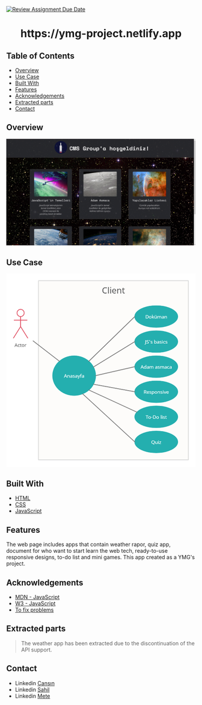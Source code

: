 [![Review Assignment Due Date](https://classroom.github.com/assets/deadline-readme-button-24ddc0f5d75046c5622901739e7c5dd533143b0c8e959d652212380cedb1ea36.svg)](https://classroom.github.com/a/QA5O9x4M)
<h1 align="center">https://ymg-project.netlify.app</h1>

## Table of Contents
- [Overview](#overview)
- [Use Case](#use-case)
- [Built With](#built-with)
- [Features](#features)
- [Acknowledgements](#acknowledgements)
- [Extracted parts](#contact)
- [Contact](#contact)



## Overview
![screenshot](images/overview.png)

## Use Case
![screenshot](images/UML.jpg)

## Built With
- [HTML](https://www.w3schools.com/html/default.asp)
- [CSS](https://www.w3schools.com/css/default.asp)
- [JavaScript](https://developer.mozilla.org/en-US/docs/Web/JavaScript)

## Features
The web page includes apps that contain weather rapor, quiz app, document for who want to start learn the web tech, ready-to-use responsive designs, to-do list and mini games. This app created as a YMG's project.

## Acknowledgements
<!-- This section should list any articles or add-ons/plugins that helps you to complete the project. This is optional but it will help you in the future. For exmpale -->
- [MDN - JavaScript](https://developer.mozilla.org/en-US/docs/Learn/JavaScript)
- [W3 - JavaScript](https://www.w3schools.com/js/js_htmldom.asp)
- [To fix problems](https://stackoverflow.com)

## Extracted parts
> The weather app has been extracted due to the discontinuation of the API support.

## Contact
- Linkedin [Cansın](https://www.linkedin.com/in/cansın-lale-64a098130/)
- Linkedin [Sahil](https://www.linkedin.com/in/sahil-baylarli-a81a281ab/)
- Linkedin [Mete](https://www.linkedin.com/in/metehan-akbulut-323003272/)
